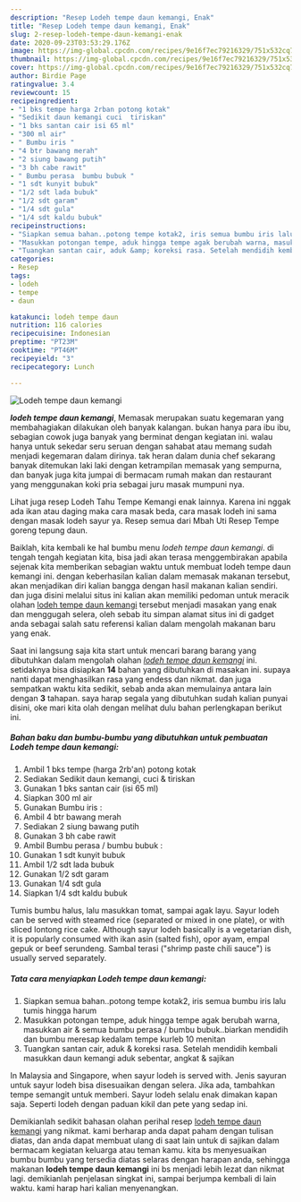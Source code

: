 ```yaml
---
description: "Resep Lodeh tempe daun kemangi, Enak"
title: "Resep Lodeh tempe daun kemangi, Enak"
slug: 2-resep-lodeh-tempe-daun-kemangi-enak
date: 2020-09-23T03:53:29.176Z
image: https://img-global.cpcdn.com/recipes/9e16f7ec79216329/751x532cq70/lodeh-tempe-daun-kemangi-foto-resep-utama.jpg
thumbnail: https://img-global.cpcdn.com/recipes/9e16f7ec79216329/751x532cq70/lodeh-tempe-daun-kemangi-foto-resep-utama.jpg
cover: https://img-global.cpcdn.com/recipes/9e16f7ec79216329/751x532cq70/lodeh-tempe-daun-kemangi-foto-resep-utama.jpg
author: Birdie Page
ratingvalue: 3.4
reviewcount: 15
recipeingredient:
- "1 bks tempe harga 2rban potong kotak"
- "Sedikit daun kemangi cuci  tiriskan"
- "1 bks santan cair isi 65 ml"
- "300 ml air"
- " Bumbu iris "
- "4 btr bawang merah"
- "2 siung bawang putih"
- "3 bh cabe rawit"
- " Bumbu perasa  bumbu bubuk "
- "1 sdt kunyit bubuk"
- "1/2 sdt lada bubuk"
- "1/2 sdt garam"
- "1/4 sdt gula"
- "1/4 sdt kaldu bubuk"
recipeinstructions:
- "Siapkan semua bahan..potong tempe kotak2, iris semua bumbu iris lalu tumis hingga harum"
- "Masukkan potongan tempe, aduk hingga tempe agak berubah warna, masukkan air &amp; semua bumbu perasa / bumbu bubuk..biarkan mendidih dan bumbu meresap kedalam tempe kurleb 10 menitan"
- "Tuangkan santan cair, aduk &amp; koreksi rasa. Setelah mendidih kembali masukkan daun kemangi aduk sebentar, angkat &amp; sajikan"
categories:
- Resep
tags:
- lodeh
- tempe
- daun

katakunci: lodeh tempe daun 
nutrition: 116 calories
recipecuisine: Indonesian
preptime: "PT23M"
cooktime: "PT46M"
recipeyield: "3"
recipecategory: Lunch

---
```



![Lodeh tempe daun kemangi](https://img-global.cpcdn.com/recipes/9e16f7ec79216329/751x532cq70/lodeh-tempe-daun-kemangi-foto-resep-utama.jpg)

<b><i>lodeh tempe daun kemangi</i></b>, Memasak merupakan suatu kegemaran yang membahagiakan dilakukan oleh banyak kalangan. bukan hanya para ibu ibu, sebagian cowok juga banyak yang berminat dengan kegiatan ini. walau hanya untuk sekedar seru seruan dengan sahabat atau memang sudah menjadi kegemaran dalam dirinya. tak heran dalam dunia chef sekarang banyak ditemukan laki laki dengan ketrampilan memasak yang sempurna, dan banyak juga kita jumpai di bermacam rumah makan dan restaurant yang menggunakan koki pria sebagai juru masak mumpuni nya.

Lihat juga resep Lodeh Tahu Tempe Kemangi enak lainnya. Karena ini nggak ada ikan atau daging maka cara masak beda, cara masak lodeh ini sama dengan masak lodeh sayur ya. Resep semua dari Mbah Uti Resep Tempe goreng tepung daun.

Baiklah, kita kembali ke hal bumbu menu <i>lodeh tempe daun kemangi</i>. di tengah tengah kegiatan kita, bisa jadi akan terasa menggembirakan apabila sejenak kita memberikan sebagian waktu untuk membuat lodeh tempe daun kemangi ini. dengan keberhasilan kalian dalam memasak makanan tersebut, akan menjadikan diri kalian bangga dengan hasil makanan kalian sendiri. dan juga disini melalui situs ini kalian akan memiliki pedoman untuk meracik olahan <u>lodeh tempe daun kemangi</u> tersebut menjadi masakan yang enak dan menggugah selera, oleh sebab itu simpan alamat situs ini di gadget anda sebagai salah satu referensi kalian dalam mengolah makanan baru yang enak.


Saat ini langsung saja kita start untuk mencari barang barang yang dibutuhkan dalam mengolah olahan <u><i>lodeh tempe daun kemangi</i></u> ini. setidaknya bisa disiapkan <b>14</b> bahan yang dibutuhkan di masakan ini. supaya nanti dapat menghasilkan rasa yang endess dan nikmat. dan juga sempatkan waktu kita sedikit, sebab anda akan memulainya antara lain dengan <b>3</b> tahapan. saya harap segala yang dibutuhkan sudah kalian punyai disini, oke mari kita olah dengan melihat dulu bahan perlengkapan berikut ini.

<!--inarticleads1-->

##### Bahan baku dan bumbu-bumbu yang dibutuhkan untuk pembuatan Lodeh tempe daun kemangi:

1. Ambil 1 bks tempe (harga 2rb&#39;an) potong kotak
1. Sediakan Sedikit daun kemangi, cuci &amp; tiriskan
1. Gunakan 1 bks santan cair (isi 65 ml)
1. Siapkan 300 ml air
1. Gunakan  Bumbu iris :
1. Ambil 4 btr bawang merah
1. Sediakan 2 siung bawang putih
1. Gunakan 3 bh cabe rawit
1. Ambil  Bumbu perasa / bumbu bubuk :
1. Gunakan 1 sdt kunyit bubuk
1. Ambil 1/2 sdt lada bubuk
1. Gunakan 1/2 sdt garam
1. Gunakan 1/4 sdt gula
1. Siapkan 1/4 sdt kaldu bubuk


Tumis bumbu halus, lalu masukkan tomat, sampai agak layu. Sayur lodeh can be served with steamed rice (separated or mixed in one plate), or with sliced lontong rice cake. Although sayur lodeh basically is a vegetarian dish, it is popularly consumed with ikan asin (salted fish), opor ayam, empal gepuk or beef serundeng. Sambal terasi (&#34;shrimp paste chili sauce&#34;) is usually served separately. 

<!--inarticleads2-->

##### Tata cara menyiapkan Lodeh tempe daun kemangi:

1. Siapkan semua bahan..potong tempe kotak2, iris semua bumbu iris lalu tumis hingga harum
1. Masukkan potongan tempe, aduk hingga tempe agak berubah warna, masukkan air &amp; semua bumbu perasa / bumbu bubuk..biarkan mendidih dan bumbu meresap kedalam tempe kurleb 10 menitan
1. Tuangkan santan cair, aduk &amp; koreksi rasa. Setelah mendidih kembali masukkan daun kemangi aduk sebentar, angkat &amp; sajikan


In Malaysia and Singapore, when sayur lodeh is served with. Jenis sayuran untuk sayur lodeh bisa disesuaikan dengan selera. Jika ada, tambahkan tempe semangit untuk memberi. Sayur lodeh selalu enak dimakan kapan saja. Seperti lodeh dengan paduan kikil dan pete yang sedap ini. 

Demikianlah sedikit bahasan olahan perihal resep <u>lodeh tempe daun kemangi</u> yang nikmat. kami berharap anda dapat paham dengan tulisan diatas, dan anda dapat membuat ulang di saat lain untuk di sajikan dalam bermacam kegiatan keluarga atau teman kamu. kita bs menyesuaikan bumbu bumbu yang tersedia diatas selaras dengan harapan anda, sehingga makanan <b>lodeh tempe daun kemangi</b> ini bs menjadi lebih lezat dan nikmat lagi. demikianlah penjelasan singkat ini, sampai berjumpa kembali di lain waktu. kami harap hari kalian menyenangkan.
